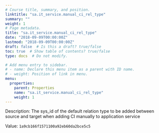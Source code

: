 ```yaml
---
# Course title, summary, and position.
linktitle: "sa.it_service.manual_ci_rel_type"
summary: ""
weight: 1
# Page metadata.
title: "sa.it_service.manual_ci_rel_type"
date: "2018-09-09T00:00:00Z"
lastmod: "2018-09-09T00:00:00Z"
draft: false  # Is this a draft? true/false
toc: true  # Show table of contents? true/false
type: docs  # Do not modify.

# Add menu entry to sidebar.
# - name: Declare this menu item as a parent with ID name.
# - weight: Position of link in menu.
menu:
  properties:
    parent: Properties
    name: "sa.it_service.manual_ci_rel_type"
    weight: 1
---
```


Description: The sys_id of the default relation type to be added  between source and target when adding CI manually to application service


Value: `1a9cb166f1571100a92eb60da2bce5c5`